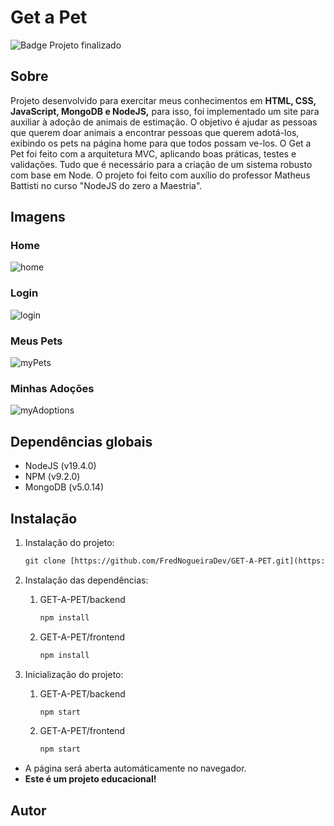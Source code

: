 # Get a Pet
![Badge Projeto finalizado](http://img.shields.io/static/v1?label=STATUS&message=Finalizado&color=GREEN&style=for-the-badge)

## Sobre

Projeto desenvolvido para exercitar meus conhecimentos em **HTML, CSS, JavaScript, MongoDB e NodeJS,** para isso, foi implementado um site para auxiliar à adoção de animais de estimação.
O objetivo é ajudar as pessoas que querem doar animais a encontrar pessoas que querem adotá-los, exibindo os pets na página home para que todos possam ve-los.
O Get a Pet foi feito com a arquitetura MVC, aplicando boas práticas, testes e validações. Tudo que é necessário para a criação de um sistema robusto com base em Node.
O projeto foi feito com auxílio do professor Matheus Battisti no curso "NodeJS do zero a Maestria".

## Imagens
### Home
![home](https://user-images.githubusercontent.com/102488476/215175688-c9ef837b-6de9-48bf-a9a3-78461587887f.png)

### Login
![login](https://user-images.githubusercontent.com/102488476/215175905-7005d0b6-778e-420c-b88a-ab5d77ff5194.png)

### Meus Pets
![myPets](https://user-images.githubusercontent.com/102488476/215176133-db40cc76-31ba-4aaa-b6c0-8a150aa9ffad.png)

### Minhas Adoções
![myAdoptions](https://user-images.githubusercontent.com/102488476/215176380-ef72228c-d373-4ee7-b61c-103af4243c51.png)

## Dependências globais

- NodeJS (v19.4.0)
- NPM (v9.2.0)
- MongoDB (v5.0.14)

## Instalação

1. Instalação do projeto:
    
    ```html
    git clone [https://github.com/FredNogueiraDev/GET-A-PET.git](https://github.com/FredNogueiraDev/GET-A-PET.git)
    ```
    
2. Instalação das dependências:
    1. GET-A-PET/backend
        
        ```html
        npm install
        ```
        
    2. GET-A-PET/frontend
        
        ```html
        npm install
        ```
        
3.  Inicialização do projeto:
    1. GET-A-PET/backend
        
        ```html
        npm start
        ```
        
    2. GET-A-PET/frontend
        
        ```html
        npm start
        ```
        
- A página será aberta automáticamente no navegador.
- **Este é um projeto educacional!**

## Autor

